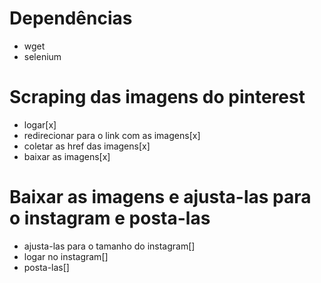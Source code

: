 # Dependências
- wget
- selenium

# Scraping das imagens do pinterest
- logar[x]
- redirecionar para o link com as imagens[x]
- coletar as href das imagens[x]
- baixar as imagens[x]

# Baixar as imagens e ajusta-las para o instagram e posta-las
- ajusta-las para o tamanho do instagram[]
- logar no instagram[]
- posta-las[]
